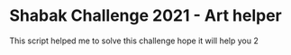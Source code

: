 # Shabak Challenge 2021 - Art helper

This script helped me to solve this challenge
hope it will help you 2
